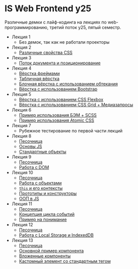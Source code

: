 # IS Web Frontend y25

Различные демки с лайф-кодинга на лекциях по web-программированию, третий поток y25, пятый семестр.

* Лекция 1
  * Без демок, так как не работали проекторы
* Лекция 2
  * [Различные свойства CSS](https://bakasarus.github.io/web-frontend-y25/lecture-2/)
* Лекция 3
  * [Поток документа и позиционирование](https://bakasarus.github.io/web-frontend-y25/lecture-3/)
* Лекция 4
  * [Вёрстка фреймами](https://bakasarus.github.io/web-frontend-y25/lecture-4/frameset)
  * [Табличная вёрстка](https://bakasarus.github.io/web-frontend-y25/lecture-4/table)
  * [Блочная вёрстка с использованием обтекания](https://bakasarus.github.io/web-frontend-y25/lecture-4/)
  * [Вёрстка с использованием Bootstrap](https://bakasarus.github.io/web-frontend-y25/lecture-4/bootstrap)
* Лекция 5
  * [Вёрстка с использованием CSS Flexbox](https://bakasarus.github.io/web-frontend-y25/lecture-5/flexbox)
  * [Вёрстка с использованием CSS Grid + Медиазапросы](https://bakasarus.github.io/web-frontend-y25/lecture-5/grid)
* Лекция 6
  * [Пример использования БЭМ + SCSS](https://bakasarus.github.io/web-frontend-y25/lecture-6/bem)
  * [Пример использования Atomic CSS](https://bakasarus.github.io/web-frontend-y25/lecture-6/atomic)
* Лекция 7
  * Рубежное тестирование по первой части лекций
* Лекция 8
  * [Песочница](https://bakasarus.github.io/web-frontend-y25/lecture-8/)
  * [Основы JS](lecture-8/main.js)
  * [Стандартные объекты](lecture-8/std.js)
* Лекция 9
  * [Песочница](https://bakasarus.github.io/web-frontend-y25/lecture-9/)
  * [Работа с DOM](lecture-9/script.js)
* Лекция 10
  * [Песочница](https://bakasarus.github.io/web-frontend-y25/lecture-10/)
  * [Работа с объектами](lecture-10/objects.js)
  * [`this` и его контексты](lecture-10/this.js)
  * [Прототипы и конструкторы](lecture-10/prototypes.js)
  * [ООП в JS](lecture-10/oop.js)
* Лекция 11
  * [Песочница](https://bakasarus.github.io/web-frontend-y25/lecture-11/)
  * [Концепция цикла событий](lecture-11/script.js)
  * [Пример на понимание](lecture-11/example.js)
* Лекция 12
  * [Песочница](https://bakasarus.github.io/web-frontend-y25/lecture-12/)
  * [Работа с Local Storage и IndexedDB](lecture-12/script.js)
* Лекция 13
  * [Песочница](https://bakasarus.github.io/web-frontend-y25/lecture-13/)
  * [Основной пример компонента](lecture-13/info-card.js)
  * [Вложенные компоненты](lecture-13/nested-example.js)
  * [Кастомный элемент со стандартным тегом](lecture-13/alert-button.js)
